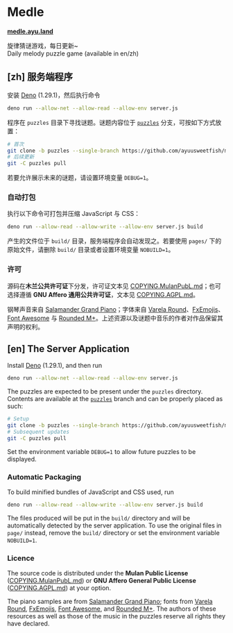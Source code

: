 # Medle

[**medle.ayu.land**](https://medle.ayu.land/)

旋律猜谜游戏，每日更新~  
Daily melody puzzle game (available in en/zh)

## [zh] 服务端程序

安装 [Deno](https://deno.land/) (1.29.1)，然后执行命令

```sh
deno run --allow-net --allow-read --allow-env server.js
```

程序在 `puzzles` 目录下寻找谜题。谜题内容位于 [`puzzles`](https://github.com/ayuusweetfish/medle/tree/puzzles) 分支，可按如下方式放置：

```sh
# 首次
git clone -b puzzles --single-branch https://github.com/ayuusweetfish/medle puzzles
# 后续更新
git -C puzzles pull
```

若要允许展示未来的谜题，请设置环境变量 `DEBUG=1`。

### 自动打包

执行以下命令可打包并压缩 JavaScript 与 CSS：

```sh
deno run --allow-read --allow-write --allow-env server.js build
```

产生的文件位于 `build/` 目录，服务端程序会自动发现之。若要使用 `pages/` 下的原始文件，请删除 `build/` 目录或者设置环境变量 `NOBUILD=1`。

### 许可

源码在**木兰公共许可证**下分发，许可证文本见 [COPYING.MulanPubL.md](COPYING.MulanPubL.md)；也可选择遵循 **GNU Affero 通用公共许可证**，文本见 [COPYING.AGPL.md](COPYING.AGPL.md)。

钢琴声音来自 [Salamander Grand Piano](https://sfzinstruments.github.io/pianos/salamander)；字体来自 [Varela Round](https://fonts.google.com/specimen/Varela+Round)、[FxEmojis](https://github.com/mozilla/fxemoji)、[Font Awesome](https://fontawesome.com/) 与 [Rounded M+](http://jikasei.me/font/rounded-mplus/about.html)。上述资源以及谜题中音乐的作者对作品保留其声明的权利。

## [en] The Server Application

Install [Deno](https://deno.land/) (1.29.1), and then run

```sh
deno run --allow-net --allow-read --allow-env server.js
```

The puzzles are expected to be present under the `puzzles` directory. Contents are available at the [`puzzles`](https://github.com/ayuusweetfish/medle/tree/puzzles) branch and can be properly placed as such:

```sh
# Setup
git clone -b puzzles --single-branch https://github.com/ayuusweetfish/medle puzzles
# Subsequent updates
git -C puzzles pull
```

Set the environment variable `DEBUG=1` to allow future puzzles to be displayed.

### Automatic Packaging

To build minified bundles of JavaScript and CSS used, run

```sh
deno run --allow-read --allow-write --allow-env server.js build
```

The files produced will be put in the `build/` directory and will be automatically detected by the server application. To use the original files in `page/` instead, remove the `build/` directory or set the environment variable `NOBUILD=1`.

### Licence

The source code is distributed under the **Mulan Public License** ([COPYING.MulanPubL.md](COPYING.MulanPubL.md)) or **GNU Affero General Public License** ([COPYING.AGPL.md](COPYING.AGPL.md)) at your option.

The piano samples are from [Salamander Grand Piano](https://sfzinstruments.github.io/pianos/salamander); fonts from [Varela Round](https://fonts.google.com/specimen/Varela+Round), [FxEmojis](https://github.com/mozilla/fxemoji), [Font Awesome](https://fontawesome.com/), and [Rounded M+](http://jikasei.me/font/rounded-mplus/about.html). The authors of these resources as well as those of the music in the puzzles reserve all rights they have declared.
